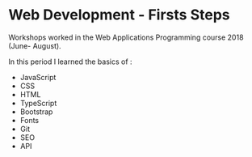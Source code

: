 # Web Development - Firsts Steps

Workshops worked in the Web Applications Programming course 2018 (June- August).

In this period I learned the basics of :

- JavaScript
- CSS
- HTML
- TypeScript
- Bootstrap
- Fonts
- Git
- SEO
- API


